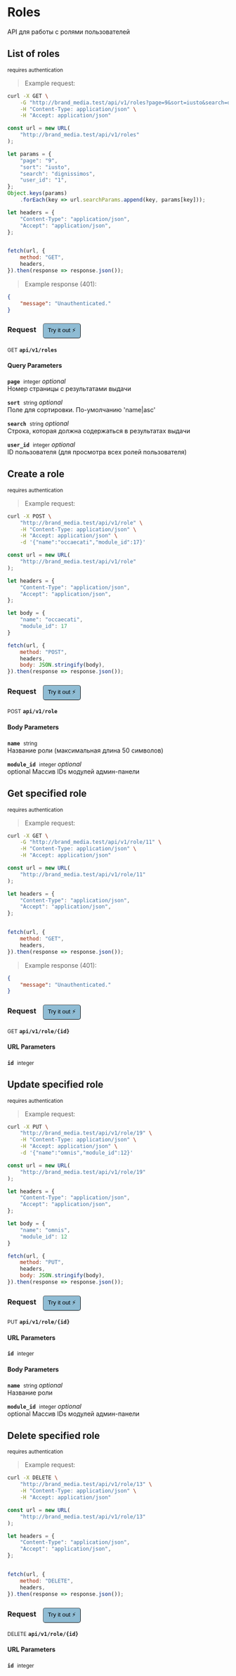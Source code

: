 # Roles

API для работы с ролями пользователей

## List of roles

<small class="badge badge-darkred">requires authentication</small>



> Example request:

```bash
curl -X GET \
    -G "http://brand_media.test/api/v1/roles?page=9&sort=iusto&search=dignissimos&user_id=1" \
    -H "Content-Type: application/json" \
    -H "Accept: application/json"
```

```javascript
const url = new URL(
    "http://brand_media.test/api/v1/roles"
);

let params = {
    "page": "9",
    "sort": "iusto",
    "search": "dignissimos",
    "user_id": "1",
};
Object.keys(params)
    .forEach(key => url.searchParams.append(key, params[key]));

let headers = {
    "Content-Type": "application/json",
    "Accept": "application/json",
};


fetch(url, {
    method: "GET",
    headers,
}).then(response => response.json());
```


> Example response (401):

```json
{
    "message": "Unauthenticated."
}
```
<div id="execution-results-GETapi-v1-roles" hidden>
    <blockquote>Received response<span id="execution-response-status-GETapi-v1-roles"></span>:</blockquote>
    <pre class="json"><code id="execution-response-content-GETapi-v1-roles"></code></pre>
</div>
<div id="execution-error-GETapi-v1-roles" hidden>
    <blockquote>Request failed with error:</blockquote>
    <pre><code id="execution-error-message-GETapi-v1-roles"></code></pre>
</div>
<form id="form-GETapi-v1-roles" data-method="GET" data-path="api/v1/roles" data-authed="1" data-hasfiles="0" data-headers='{"Content-Type":"application\/json","Accept":"application\/json"}' onsubmit="event.preventDefault(); executeTryOut('GETapi-v1-roles', this);">
<h3>
    Request&nbsp;&nbsp;&nbsp;
        <button type="button" style="background-color: #8fbcd4; padding: 5px 10px; border-radius: 5px; border-width: thin;" id="btn-tryout-GETapi-v1-roles" onclick="tryItOut('GETapi-v1-roles');">Try it out ⚡</button>
    <button type="button" style="background-color: #c97a7e; padding: 5px 10px; border-radius: 5px; border-width: thin;" id="btn-canceltryout-GETapi-v1-roles" onclick="cancelTryOut('GETapi-v1-roles');" hidden>Cancel</button>&nbsp;&nbsp;
    <button type="submit" style="background-color: #6ac174; padding: 5px 10px; border-radius: 5px; border-width: thin;" id="btn-executetryout-GETapi-v1-roles" hidden>Send Request 💥</button>
    </h3>
<p>
<small class="badge badge-green">GET</small>
 <b><code>api/v1/roles</code></b>
</p>
<p>
<label id="auth-GETapi-v1-roles" hidden>Authorization header: <b><code>Bearer </code></b><input type="text" name="Authorization" data-prefix="Bearer " data-endpoint="GETapi-v1-roles" data-component="header"></label>
</p>
<h4 class="fancy-heading-panel"><b>Query Parameters</b></h4>
<p>
<b><code>page</code></b>&nbsp;&nbsp;<small>integer</small>     <i>optional</i> &nbsp;
<input type="number" name="page" data-endpoint="GETapi-v1-roles" data-component="query"  hidden>
<br>
Номер страницы с результатами выдачи
</p>
<p>
<b><code>sort</code></b>&nbsp;&nbsp;<small>string</small>     <i>optional</i> &nbsp;
<input type="text" name="sort" data-endpoint="GETapi-v1-roles" data-component="query"  hidden>
<br>
Поле для сортировки. По-умолчанию  'name|аsc'
</p>
<p>
<b><code>search</code></b>&nbsp;&nbsp;<small>string</small>     <i>optional</i> &nbsp;
<input type="text" name="search" data-endpoint="GETapi-v1-roles" data-component="query"  hidden>
<br>
Строка, которая должна содержаться в результатах выдачи
</p>
<p>
<b><code>user_id</code></b>&nbsp;&nbsp;<small>integer</small>     <i>optional</i> &nbsp;
<input type="number" name="user_id" data-endpoint="GETapi-v1-roles" data-component="query"  hidden>
<br>
ID пользователя (для просмотра всех ролей пользователя)
</p>
</form>


## Create a role

<small class="badge badge-darkred">requires authentication</small>



> Example request:

```bash
curl -X POST \
    "http://brand_media.test/api/v1/role" \
    -H "Content-Type: application/json" \
    -H "Accept: application/json" \
    -d '{"name":"occaecati","module_id":17}'

```

```javascript
const url = new URL(
    "http://brand_media.test/api/v1/role"
);

let headers = {
    "Content-Type": "application/json",
    "Accept": "application/json",
};

let body = {
    "name": "occaecati",
    "module_id": 17
}

fetch(url, {
    method: "POST",
    headers,
    body: JSON.stringify(body),
}).then(response => response.json());
```


<div id="execution-results-POSTapi-v1-role" hidden>
    <blockquote>Received response<span id="execution-response-status-POSTapi-v1-role"></span>:</blockquote>
    <pre class="json"><code id="execution-response-content-POSTapi-v1-role"></code></pre>
</div>
<div id="execution-error-POSTapi-v1-role" hidden>
    <blockquote>Request failed with error:</blockquote>
    <pre><code id="execution-error-message-POSTapi-v1-role"></code></pre>
</div>
<form id="form-POSTapi-v1-role" data-method="POST" data-path="api/v1/role" data-authed="1" data-hasfiles="0" data-headers='{"Content-Type":"application\/json","Accept":"application\/json"}' onsubmit="event.preventDefault(); executeTryOut('POSTapi-v1-role', this);">
<h3>
    Request&nbsp;&nbsp;&nbsp;
        <button type="button" style="background-color: #8fbcd4; padding: 5px 10px; border-radius: 5px; border-width: thin;" id="btn-tryout-POSTapi-v1-role" onclick="tryItOut('POSTapi-v1-role');">Try it out ⚡</button>
    <button type="button" style="background-color: #c97a7e; padding: 5px 10px; border-radius: 5px; border-width: thin;" id="btn-canceltryout-POSTapi-v1-role" onclick="cancelTryOut('POSTapi-v1-role');" hidden>Cancel</button>&nbsp;&nbsp;
    <button type="submit" style="background-color: #6ac174; padding: 5px 10px; border-radius: 5px; border-width: thin;" id="btn-executetryout-POSTapi-v1-role" hidden>Send Request 💥</button>
    </h3>
<p>
<small class="badge badge-black">POST</small>
 <b><code>api/v1/role</code></b>
</p>
<p>
<label id="auth-POSTapi-v1-role" hidden>Authorization header: <b><code>Bearer </code></b><input type="text" name="Authorization" data-prefix="Bearer " data-endpoint="POSTapi-v1-role" data-component="header"></label>
</p>
<h4 class="fancy-heading-panel"><b>Body Parameters</b></h4>
<p>
<b><code>name</code></b>&nbsp;&nbsp;<small>string</small>  &nbsp;
<input type="text" name="name" data-endpoint="POSTapi-v1-role" data-component="body" required  hidden>
<br>
Название роли (максимальная длина 50 символов)
</p>
<p>
<b><code>module_id</code></b>&nbsp;&nbsp;<small>integer</small>     <i>optional</i> &nbsp;
<input type="number" name="module_id" data-endpoint="POSTapi-v1-role" data-component="body"  hidden>
<br>
optional Массив IDs модулей админ-панели
</p>

</form>


## Get specified role

<small class="badge badge-darkred">requires authentication</small>



> Example request:

```bash
curl -X GET \
    -G "http://brand_media.test/api/v1/role/11" \
    -H "Content-Type: application/json" \
    -H "Accept: application/json"
```

```javascript
const url = new URL(
    "http://brand_media.test/api/v1/role/11"
);

let headers = {
    "Content-Type": "application/json",
    "Accept": "application/json",
};


fetch(url, {
    method: "GET",
    headers,
}).then(response => response.json());
```


> Example response (401):

```json
{
    "message": "Unauthenticated."
}
```
<div id="execution-results-GETapi-v1-role--id-" hidden>
    <blockquote>Received response<span id="execution-response-status-GETapi-v1-role--id-"></span>:</blockquote>
    <pre class="json"><code id="execution-response-content-GETapi-v1-role--id-"></code></pre>
</div>
<div id="execution-error-GETapi-v1-role--id-" hidden>
    <blockquote>Request failed with error:</blockquote>
    <pre><code id="execution-error-message-GETapi-v1-role--id-"></code></pre>
</div>
<form id="form-GETapi-v1-role--id-" data-method="GET" data-path="api/v1/role/{id}" data-authed="1" data-hasfiles="0" data-headers='{"Content-Type":"application\/json","Accept":"application\/json"}' onsubmit="event.preventDefault(); executeTryOut('GETapi-v1-role--id-', this);">
<h3>
    Request&nbsp;&nbsp;&nbsp;
        <button type="button" style="background-color: #8fbcd4; padding: 5px 10px; border-radius: 5px; border-width: thin;" id="btn-tryout-GETapi-v1-role--id-" onclick="tryItOut('GETapi-v1-role--id-');">Try it out ⚡</button>
    <button type="button" style="background-color: #c97a7e; padding: 5px 10px; border-radius: 5px; border-width: thin;" id="btn-canceltryout-GETapi-v1-role--id-" onclick="cancelTryOut('GETapi-v1-role--id-');" hidden>Cancel</button>&nbsp;&nbsp;
    <button type="submit" style="background-color: #6ac174; padding: 5px 10px; border-radius: 5px; border-width: thin;" id="btn-executetryout-GETapi-v1-role--id-" hidden>Send Request 💥</button>
    </h3>
<p>
<small class="badge badge-green">GET</small>
 <b><code>api/v1/role/{id}</code></b>
</p>
<p>
<label id="auth-GETapi-v1-role--id-" hidden>Authorization header: <b><code>Bearer </code></b><input type="text" name="Authorization" data-prefix="Bearer " data-endpoint="GETapi-v1-role--id-" data-component="header"></label>
</p>
<h4 class="fancy-heading-panel"><b>URL Parameters</b></h4>
<p>
<b><code>id</code></b>&nbsp;&nbsp;<small>integer</small>  &nbsp;
<input type="number" name="id" data-endpoint="GETapi-v1-role--id-" data-component="url" required  hidden>
<br>

</p>
</form>


## Update specified role

<small class="badge badge-darkred">requires authentication</small>



> Example request:

```bash
curl -X PUT \
    "http://brand_media.test/api/v1/role/19" \
    -H "Content-Type: application/json" \
    -H "Accept: application/json" \
    -d '{"name":"omnis","module_id":12}'

```

```javascript
const url = new URL(
    "http://brand_media.test/api/v1/role/19"
);

let headers = {
    "Content-Type": "application/json",
    "Accept": "application/json",
};

let body = {
    "name": "omnis",
    "module_id": 12
}

fetch(url, {
    method: "PUT",
    headers,
    body: JSON.stringify(body),
}).then(response => response.json());
```


<div id="execution-results-PUTapi-v1-role--id-" hidden>
    <blockquote>Received response<span id="execution-response-status-PUTapi-v1-role--id-"></span>:</blockquote>
    <pre class="json"><code id="execution-response-content-PUTapi-v1-role--id-"></code></pre>
</div>
<div id="execution-error-PUTapi-v1-role--id-" hidden>
    <blockquote>Request failed with error:</blockquote>
    <pre><code id="execution-error-message-PUTapi-v1-role--id-"></code></pre>
</div>
<form id="form-PUTapi-v1-role--id-" data-method="PUT" data-path="api/v1/role/{id}" data-authed="1" data-hasfiles="0" data-headers='{"Content-Type":"application\/json","Accept":"application\/json"}' onsubmit="event.preventDefault(); executeTryOut('PUTapi-v1-role--id-', this);">
<h3>
    Request&nbsp;&nbsp;&nbsp;
        <button type="button" style="background-color: #8fbcd4; padding: 5px 10px; border-radius: 5px; border-width: thin;" id="btn-tryout-PUTapi-v1-role--id-" onclick="tryItOut('PUTapi-v1-role--id-');">Try it out ⚡</button>
    <button type="button" style="background-color: #c97a7e; padding: 5px 10px; border-radius: 5px; border-width: thin;" id="btn-canceltryout-PUTapi-v1-role--id-" onclick="cancelTryOut('PUTapi-v1-role--id-');" hidden>Cancel</button>&nbsp;&nbsp;
    <button type="submit" style="background-color: #6ac174; padding: 5px 10px; border-radius: 5px; border-width: thin;" id="btn-executetryout-PUTapi-v1-role--id-" hidden>Send Request 💥</button>
    </h3>
<p>
<small class="badge badge-darkblue">PUT</small>
 <b><code>api/v1/role/{id}</code></b>
</p>
<p>
<label id="auth-PUTapi-v1-role--id-" hidden>Authorization header: <b><code>Bearer </code></b><input type="text" name="Authorization" data-prefix="Bearer " data-endpoint="PUTapi-v1-role--id-" data-component="header"></label>
</p>
<h4 class="fancy-heading-panel"><b>URL Parameters</b></h4>
<p>
<b><code>id</code></b>&nbsp;&nbsp;<small>integer</small>  &nbsp;
<input type="number" name="id" data-endpoint="PUTapi-v1-role--id-" data-component="url" required  hidden>
<br>

</p>
<h4 class="fancy-heading-panel"><b>Body Parameters</b></h4>
<p>
<b><code>name</code></b>&nbsp;&nbsp;<small>string</small>     <i>optional</i> &nbsp;
<input type="text" name="name" data-endpoint="PUTapi-v1-role--id-" data-component="body"  hidden>
<br>
Название роли
</p>
<p>
<b><code>module_id</code></b>&nbsp;&nbsp;<small>integer</small>     <i>optional</i> &nbsp;
<input type="number" name="module_id" data-endpoint="PUTapi-v1-role--id-" data-component="body"  hidden>
<br>
optional Массив IDs модулей админ-панели
</p>

</form>


## Delete specified role

<small class="badge badge-darkred">requires authentication</small>



> Example request:

```bash
curl -X DELETE \
    "http://brand_media.test/api/v1/role/13" \
    -H "Content-Type: application/json" \
    -H "Accept: application/json"
```

```javascript
const url = new URL(
    "http://brand_media.test/api/v1/role/13"
);

let headers = {
    "Content-Type": "application/json",
    "Accept": "application/json",
};


fetch(url, {
    method: "DELETE",
    headers,
}).then(response => response.json());
```


<div id="execution-results-DELETEapi-v1-role--id-" hidden>
    <blockquote>Received response<span id="execution-response-status-DELETEapi-v1-role--id-"></span>:</blockquote>
    <pre class="json"><code id="execution-response-content-DELETEapi-v1-role--id-"></code></pre>
</div>
<div id="execution-error-DELETEapi-v1-role--id-" hidden>
    <blockquote>Request failed with error:</blockquote>
    <pre><code id="execution-error-message-DELETEapi-v1-role--id-"></code></pre>
</div>
<form id="form-DELETEapi-v1-role--id-" data-method="DELETE" data-path="api/v1/role/{id}" data-authed="1" data-hasfiles="0" data-headers='{"Content-Type":"application\/json","Accept":"application\/json"}' onsubmit="event.preventDefault(); executeTryOut('DELETEapi-v1-role--id-', this);">
<h3>
    Request&nbsp;&nbsp;&nbsp;
        <button type="button" style="background-color: #8fbcd4; padding: 5px 10px; border-radius: 5px; border-width: thin;" id="btn-tryout-DELETEapi-v1-role--id-" onclick="tryItOut('DELETEapi-v1-role--id-');">Try it out ⚡</button>
    <button type="button" style="background-color: #c97a7e; padding: 5px 10px; border-radius: 5px; border-width: thin;" id="btn-canceltryout-DELETEapi-v1-role--id-" onclick="cancelTryOut('DELETEapi-v1-role--id-');" hidden>Cancel</button>&nbsp;&nbsp;
    <button type="submit" style="background-color: #6ac174; padding: 5px 10px; border-radius: 5px; border-width: thin;" id="btn-executetryout-DELETEapi-v1-role--id-" hidden>Send Request 💥</button>
    </h3>
<p>
<small class="badge badge-red">DELETE</small>
 <b><code>api/v1/role/{id}</code></b>
</p>
<p>
<label id="auth-DELETEapi-v1-role--id-" hidden>Authorization header: <b><code>Bearer </code></b><input type="text" name="Authorization" data-prefix="Bearer " data-endpoint="DELETEapi-v1-role--id-" data-component="header"></label>
</p>
<h4 class="fancy-heading-panel"><b>URL Parameters</b></h4>
<p>
<b><code>id</code></b>&nbsp;&nbsp;<small>integer</small>  &nbsp;
<input type="number" name="id" data-endpoint="DELETEapi-v1-role--id-" data-component="url" required  hidden>
<br>

</p>
</form>




